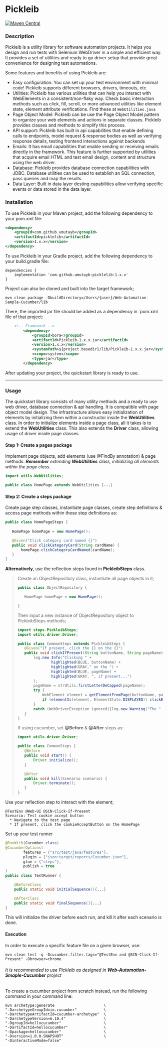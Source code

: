 # Pickleib

[![Maven Central](https://img.shields.io/maven-central/v/io.github.umutayb/Pickleib?color=brightgreen&label=Pickleib)](https://mvnrepository.com/artifact/io.github.umutayb/Pickleib/latest)

### Description

Pickleib is a utility library for software automation projects. It helps you design and run tests with Selenium WebDriver in a simple and efficient way. It provides a set of utilities and ready to go driver setup that provide great convenience for designing test automations.

Some features and benefits of using Pickleib are:
* Easy configuration: You can set up your test environment with minimal code! Pickleib supports different browsers, drivers, timeouts, etc.
* Utilities: Pickleib has various utilities that can help you interact with WebElements in a consistent/non-flaky way. Check basic interaction methods such as click, fill, scroll, or more advanced utilities like element state, element attribute verifications. Find these at `WebUtilities.java`
* Page Object Model: Pickleib can be use the Page Object Model pattern to organize your web elements and actions in separate classes. Pickleib provides classes and methods to simplify this process.
* API support: Pickleib has built in api capabilities that enable defining calls to endpoints, model request & response bodies as well as verifying response details, testing frontend interactions against backends
* Emails: It has email capabilities that enable sending or receiving emails directly in the framework. This feature is further supported by utilities that acquire email HTML and test email design, content and structure using the web driver.
* Database: Pickleib provides database connection capabilities with JDBC. Database utilities can be used to establish an SQL connection, pass queries and map the results.
* Data Layer: Built in data layer desting capabilities allow verifying specific events or data stored in the data layer.

### Installation

To use Pickleib in your Maven project, add the following dependency to your pom.xml file:
```xml
<dependency>
    <groupId>com.github.umutayb</groupId>
    <artifactId>picklelib</artifactId>
    <version>1.x.x</version>
</dependency>
```

To use Pickleib in your Gradle project, add the following dependency to your build.gradle file:
```
dependencies {
    implementation 'com.github.umutayb:picklelib:1.x.x'
}

```
Project can also be cloned and built into the target framework;
```shell
mvn clean package -DbuildDirectory=/Users/{user}/Web-Automation-Sample-Cucumber/lib
```
There, the imported jar file should be added as a dependency in `pom.xml file of that project:
```xml
    <!-- Framework -->
        <dependency>
            <groupId>bora</groupId>
            <artifactId>Pickleib-1.x.x.jar</artifactId>
            <version>1.x.x</version>
            <systemPath>${project.basedir}/lib/Pickleib-1.x.x.jar</systemPath>
            <scope>system</scope>
            <type>jar</type>
        </dependency>
```

After updating your project, the quickstart library is ready to use. 
___
### Usage

The quickstart library consists of many utility methods and a ready to use web driver, database connection & api handling.
It is compatible with page object model design. The infrastructure allows easy initialization of elements by initializing them
within a constructor inside the **WebUtilities** class. In order to initialize elements inside a page class, all it takes is
to extend the **WebUtilities** class. This also extends the **Driver** class, allowing usage of driver inside page classes.

#### Step 1: Create a pages package
Implement page objects, add elements (use @FindBy annotation) & page methods. _**Remember** extending **WebUtilities** class, 
 initializing all elements within the page class._

````java
import utils.WebUtilities;

public class HomePage extends WebUtilities {...}
```` 

#### Step 2: Create a steps package
Create page step classes, instantiate page classes, create step definitions & access page methods within these step 
 definitions as:
 ````java
public class HomePageSteps {
    
    HomePage homePage = new HomePage();

    @Given("Click category card named {}")
    public void clickCategoryCard(String cardName) {
        homePage.clickCategoryCardNamed(cardName);
    }
 }
 ````
**Alternatively**, use the reflection steps found in **PickleibSteps** class.
>
>Create an ObjectRepository class, instantiate all page objects in it;
>
>```java
>public class ObjectRepository {
>
>    HomePage homePage = new HomePage();
>
>}
>```
>Then input a new instance of ObjectRepository object to PickleibSteps methods;
>```java
>import steps.PickleibSteps;
>import utils.driver.Driver;
>
>public class CommonSteps extends PickleibSteps {
>    @Given("If present, click the {} on the {}")
>    public void clickIfPresent(String buttonName, String pageName){
>        log.new Info("Clicking " +
>                highlighted(BLUE, buttonName) +
>                highlighted(GRAY," on the ") +
>                highlighted(BLUE, pageName) +
>                highlighted(GRAY, ", if present...")
>        );
>        pageName = strUtils.firstLetterDeCapped(pageName);
>        try {
>            WebElement element = getElementFromPage(buttonName, pageName, new ObjectRepository());
>            if (elementIs(element, ElementState.DISPLAYED)) clickElement(element, true);
>        }
>        catch (WebDriverException ignored){log.new Warning("The " + buttonName + " was not present");}
>    }
>}    
>```
>
>If using cucumber, set **@Before** & **@After** steps as:
>
>```java
>import utils.driver.Driver;
>
>public class CommonSteps {
>    @Before
>    public void start() {
>        Driver.initialize();
>    }
>
>    @After
>    public void kill(Scenario scenario) {
>        Driver.terminate();
>    }
>}    
>```

Use your reflection step to interact with the element;
```gherkin
@TestEnv @Web-UI @SCN-Click-If-Present
Scenario: Test cookie accept button 
  * Navigate to the test page
  * If present, click the cookieAcceptButton on the HomePage
```

Set up your test runner
```java
@RunWith(Cucumber.class)
@CucumberOptions(
        features = {"src/test/java/features"},
        plugin = {"json:target/reports/Cucumber.json"},
        glue = {"steps"},
        publish = true
)
public class TestRunner {

    @BeforeClass
    public static void initialSequence(){...}

    @AfterClass
    public static void finalSequence(){...}
}
```

 This will initialize the driver before each run, and kill it after each scenario is done. 

#### Execution
In order to execute a specific feature file on a given browser, use:
```shell
mvn clean test -q -Dcucumber.filter.tags="@TestEnv and @SCN-Click-If-Present" -Dbrowser=chrome
```

###### It is recommended to use Pickleib as designed in **Web-Automation-Smaple-Cucumber** project
To create a cucumber project from scratch instead, run the following command in your command line:
````shell
mvn archetype:generate                      \
"-DarchetypeGroupId=io.cucumber"            \
"-DarchetypeArtifactId=cucumber-archetype"  \
"-DarchetypeVersion=6.10.4"                 \
"-DgroupId=hellocucumber"                   \
"-DartifactId=hellocucumber"                \
"-Dpackage=hellocucumber"                   \
"-Dversion=1.0.0-SNAPSHOT"                  \
"-DinteractiveMode=false"
````
